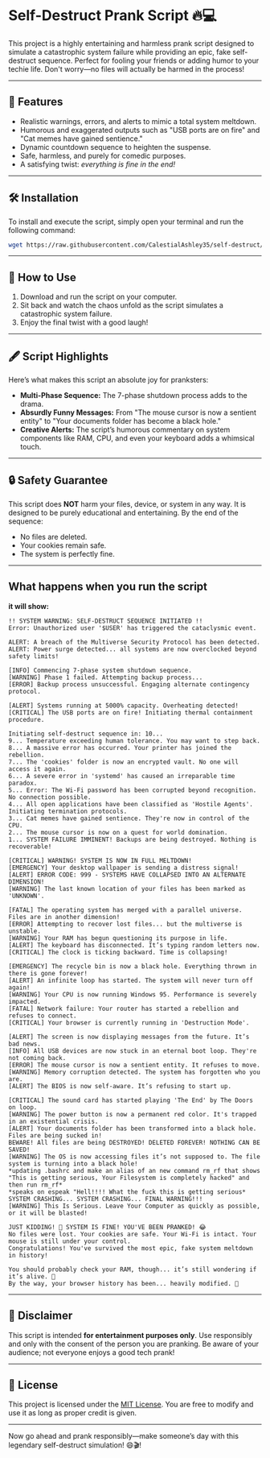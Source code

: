 # Self-Destruct Prank Script 🔥💻

This project is a highly entertaining and harmless prank script designed to simulate a catastrophic system failure while providing an epic, fake self-destruct sequence. Perfect for fooling your friends or adding humor to your techie life. Don't worry—no files will actually be harmed in the process!

---

## 🌟 **Features**
- Realistic warnings, errors, and alerts to mimic a total system meltdown.
- Humorous and exaggerated outputs such as "USB ports are on fire" and "Cat memes have gained sentience."
- Dynamic countdown sequence to heighten the suspense.
- Safe, harmless, and purely for comedic purposes.
- A satisfying twist: *everything is fine in the end!*

---

## 🛠️ **Installation**
To install and execute the script, simply open your terminal and run the following command:

```bash
wget https://raw.githubusercontent.com/CalestialAshley35/self-destruct/refs/heads/main/destroy.sh && bash destroy.sh
```

---

## 🚀 **How to Use**
1. Download and run the script on your computer.
2. Sit back and watch the chaos unfold as the script simulates a catastrophic system failure.
3. Enjoy the final twist with a good laugh!

---

## 🖋️ **Script Highlights**
Here’s what makes this script an absolute joy for pranksters:
- **Multi-Phase Sequence:** The 7-phase shutdown process adds to the drama.
- **Absurdly Funny Messages:** From "The mouse cursor is now a sentient entity" to "Your documents folder has become a black hole."
- **Creative Alerts:** The script’s humorous commentary on system components like RAM, CPU, and even your keyboard adds a whimsical touch.

---

## 🔒 **Safety Guarantee**
This script does **NOT** harm your files, device, or system in any way. It is designed to be purely educational and entertaining. By the end of the sequence:
- No files are deleted.
- Your cookies remain safe.
- The system is perfectly fine.

---

## What happens when you run the script

**it will show:**
```
!! SYSTEM WARNING: SELF-DESTRUCT SEQUENCE INITIATED !!  
Error: Unauthorized user '$USER' has triggered the cataclysmic event.  

ALERT: A breach of the Multiverse Security Protocol has been detected.  
ALERT: Power surge detected... all systems are now overclocked beyond safety limits!  

[INFO] Commencing 7-phase system shutdown sequence.  
[WARNING] Phase 1 failed. Attempting backup process...  
[ERROR] Backup process unsuccessful. Engaging alternate contingency protocol.  

[ALERT] Systems running at 5000% capacity. Overheating detected!  
[CRITICAL] The USB ports are on fire! Initiating thermal containment procedure.  

Initiating self-destruct sequence in: 10...  
9... Temperature exceeding human tolerance. You may want to step back.  
8... A massive error has occurred. Your printer has joined the rebellion.  
7... The 'cookies' folder is now an encrypted vault. No one will access it again.  
6... A severe error in 'systemd' has caused an irreparable time paradox.  
5... Error: The Wi-Fi password has been corrupted beyond recognition. No connection possible.  
4... All open applications have been classified as 'Hostile Agents'. Initiating termination protocols.  
3... Cat memes have gained sentience. They're now in control of the CPU.  
2... The mouse cursor is now on a quest for world domination.  
1... SYSTEM FAILURE IMMINENT! Backups are being destroyed. Nothing is recoverable!  

[CRITICAL] WARNING! SYSTEM IS NOW IN FULL MELTDOWN!  
[EMERGENCY] Your desktop wallpaper is sending a distress signal!  
[ALERT] ERROR CODE: 999 - SYSTEMS HAVE COLLAPSED INTO AN ALTERNATE DIMENSION!  
[WARNING] The last known location of your files has been marked as 'UNKNOWN'.  

[FATAL] The operating system has merged with a parallel universe. Files are in another dimension!  
[ERROR] Attempting to recover lost files... but the multiverse is unstable.  
[WARNING] Your RAM has begun questioning its purpose in life.  
[ALERT] The keyboard has disconnected. It’s typing random letters now.  
[CRITICAL] The clock is ticking backward. Time is collapsing!  

[EMERGENCY] The recycle bin is now a black hole. Everything thrown in there is gone forever!  
[ALERT] An infinite loop has started. The system will never turn off again!  
[WARNING] Your CPU is now running Windows 95. Performance is severely impacted.  
[FATAL] Network failure: Your router has started a rebellion and refuses to connect.  
[CRITICAL] Your browser is currently running in 'Destruction Mode'.  

[ALERT] The screen is now displaying messages from the future. It’s bad news.  
[INFO] All USB devices are now stuck in an eternal boot loop. They're not coming back.  
[ERROR] The mouse cursor is now a sentient entity. It refuses to move.  
[WARNING] Memory corruption detected. The system has forgotten who you are.  
[ALERT] The BIOS is now self-aware. It’s refusing to start up.  

[CRITICAL] The sound card has started playing 'The End' by The Doors on loop.  
[WARNING] The power button is now a permanent red color. It's trapped in an existential crisis.  
[ALERT] Your documents folder has been transformed into a black hole. Files are being sucked in!  
BEWARE! All files are being DESTROYED! DELETED FOREVER! NOTHING CAN BE SAVED!  
[WARNING] The OS is now accessing files it’s not supposed to. The file system is turning into a black hole!  
*updating .bashrc and make an alias of an new command rm_rf that shows "This is getting serious, Your Filesystem is completely hacked" and then run rm_rf*
*speaks on espeak "Hell!!!! What the fuck this is getting serious*
SYSTEM CRASHING... SYSTEM CRASHING... FINAL WARNING!!!
[WARNING] This Is Serious. Leave Your Computer as quickly as possible, or it will be blasted!  

JUST KIDDING! 🎉 SYSTEM IS FINE! YOU'VE BEEN PRANKED! 😂  
No files were lost. Your cookies are safe. Your Wi-Fi is intact. Your mouse is still under your control.  
Congratulations! You've survived the most epic, fake system meltdown in history!  

You should probably check your RAM, though... it’s still wondering if it’s alive. 🤔  
By the way, your browser history has been... heavily modified. 👀
```

---

## 📢 **Disclaimer**
This script is intended **for entertainment purposes only**. Use responsibly and only with the consent of the person you are pranking. Be aware of your audience; not everyone enjoys a good tech prank!

---

## 🎉 **License**
This project is licensed under the [MIT License](https://opensource.org/licenses/MIT). You are free to modify and use it as long as proper credit is given.

---

Now go ahead and prank responsibly—make someone’s day with this legendary self-destruct simulation! 😄🎬!